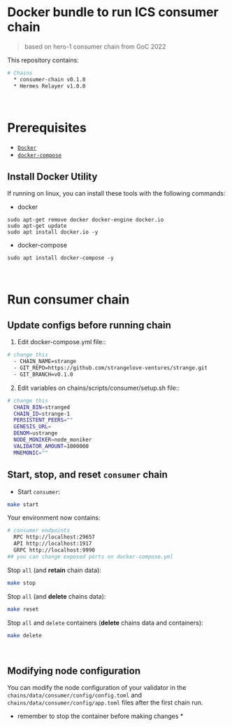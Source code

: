 # Docker bundle to run ICS consumer chain
> based on hero-1 consumer chain from GoC 2022

This repository contains:
```bash
# Chains
  * consumer-chain v0.1.0
  * Hermes Relayer v1.0.0
```

&nbsp;

# Prerequisites
- [`Docker`](https://www.docker.com/)
- [`docker-compose`](https://github.com/docker/compose)

## Install Docker Utility
If running on linux, you can install these tools with the following commands:

- docker
```
sudo apt-get remove docker docker-engine docker.io
sudo apt-get update
sudo apt install docker.io -y
```
- docker-compose
```
sudo apt install docker-compose -y
```
&nbsp;

# Run consumer chain
## Update configs before running chain

1. Edit docker-compose.yml file::

```sh
# change this
  - CHAIN_NAME=strange
  - GIT_REPO=https://github.com/strangelove-ventures/strange.git
  - GIT_BRANCH=v0.1.0
```

2. Edit variables on chains/scripts/consumer/setup.sh file::

```sh  
# change this
  CHAIN_BIN=stranged
  CHAIN_ID=strange-1
  PERSISTENT_PEERS=""
  GENESIS_URL=
  DENOM=ustrange
  NODE_MONIKER=node_moniker
  VALIDATOR_AMOUNT=1000000
  MNEMONIC=""
```


## Start, stop, and reset `consumer` chain

- Start `consumer`:

```sh
make start
```

Your environment now contains:
```bash
# consumer endpoints
  RPC http://localhost:29657
  API http://localhost:1917
  GRPC http://localhost:9990
## you can change exposed ports on docker-compose.yml
```

Stop `all` (and **retain** chain data):

```sh
make stop
```

Stop `all` (and **delete** chains data):

```sh
make reset
```

Stop `all` and `delete` containers (**delete** chains data and containers):

```sh
make delete
```

&nbsp;

## Modifying node configuration

You can modify the node configuration of your validator in the `chains/data/consumer/config/config.toml` and `chains/data/consumer/config/app.toml` files after the first chain run.
* remember to stop the container before making changes *

